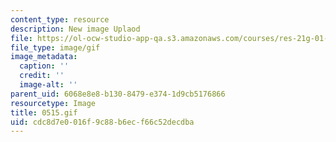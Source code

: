 ```yaml
---
content_type: resource
description: New image Uplaod
file: https://ol-ocw-studio-app-qa.s3.amazonaws.com/courses/res-21g-01-kana-spring-2010/cdc8d7e0016f9c88b6ecf66c52decdba_0515.gif
file_type: image/gif
image_metadata:
  caption: ''
  credit: ''
  image-alt: ''
parent_uid: 6068e8e8-b130-8479-e374-1d9cb5176866
resourcetype: Image
title: 0515.gif
uid: cdc8d7e0-016f-9c88-b6ec-f66c52decdba
---
```

